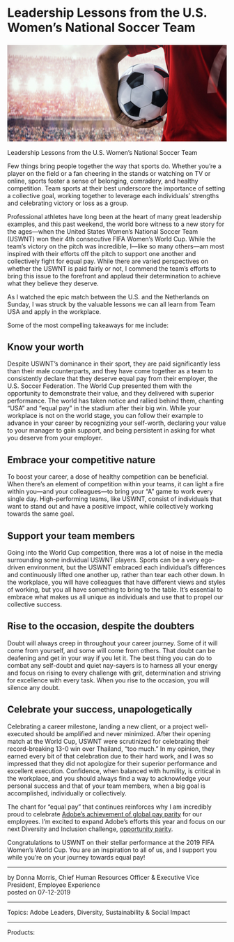 # Leadership Lessons from the U.S. Women’s National Soccer Team

### 

![](leadership-lessons-from-the-u-s-womens-national-soccer-team/AdobeStock_1199494641-e1562939194859-1800x0-c-default.jpeg)

Leadership Lessons from the U.S. Women’s National Soccer Team

Few things bring people together the way that sports do. Whether you’re a player on the field or a fan cheering in the stands or watching on TV or online, sports foster a sense of belonging, comradery, and healthy competition. Team sports at their best underscore the importance of setting a collective goal, working together to leverage each individuals’ strengths and celebrating victory or loss as a group.

Professional athletes have long been at the heart of many great leadership examples, and this past weekend, the world bore witness to a new story for the ages—when the United States Women’s National Soccer Team (USWNT) won their 4th consecutive FIFA Women’s World Cup. While the team’s victory on the pitch was incredible, I—like so many others—am most inspired with their efforts off the pitch to support one another and collectively fight for equal pay. While there are varied perspectives on whether the USWNT is paid fairly or not, I commend the team’s efforts to bring this issue to the forefront and applaud their determination to achieve what they believe they deserve.

As I watched the epic match between the U.S. and the Netherlands on Sunday, I was struck by the valuable lessons we can all learn from Team USA and apply in the workplace.

Some of the most compelling takeaways for me include:

## Know your worth

Despite USWNT’s dominance in their sport, they are paid significantly less than their male counterparts, and they have come together as a team to consistently declare that they deserve equal pay from their employer, the U.S. Soccer Federation. The World Cup presented them with the opportunity to demonstrate their value, and they delivered with superior performance. The world has taken notice and rallied behind them, chanting “USA” and “equal pay” in the stadium after their big win. While your workplace is not on the world stage, you can follow their example to advance in your career by recognizing your self-worth, declaring your value to your manager to gain support, and being persistent in asking for what you deserve from your employer.

## Embrace your competitive nature

To boost your career, a dose of healthy competition can be beneficial. When there’s an element of competition within your teams, it can light a fire within you—and your colleagues—to bring your “A” game to work every single day. High-performing teams, like USWNT, consist of individuals that want to stand out and have a positive impact, while collectively working towards the same goal.

## Support your team members

Going into the World Cup competition, there was a lot of noise in the media surrounding some individual USWNT players. Sports can be a very ego-driven environment, but the USWNT embraced each individual’s differences and continuously lifted one another up, rather than tear each other down. In the workplace, you will have colleagues that have different views and styles of working, but you all have something to bring to the table. It’s essential to embrace what makes us all unique as individuals and use that to propel our collective success.

## Rise to the occasion, despite the doubters

Doubt will always creep in throughout your career journey. Some of it will come from yourself, and some will come from others. That doubt can be deafening and get in your way if you let it. The best thing you can do to combat any self-doubt and quiet nay-sayers is to harness all your energy and focus on rising to every challenge with grit, determination and striving for excellence with every task. When you rise to the occasion, you will silence any doubt.

## Celebrate your success, unapologetically

Celebrating a career milestone, landing a new client, or a project well-executed should be amplified and never minimized. After their opening match at the World Cup, USWNT were scrutinized for celebrating their record-breaking 13-0 win over Thailand, “too much.” In my opinion, they earned every bit of that celebration due to their hard work, and I was so impressed that they did not apologize for their superior performance and excellent execution. Confidence, when balanced with humility, is critical in the workplace, and you should always find a way to acknowledge your personal success and that of your team members, when a big goal is accomplished, individually or collectively.

The chant for “equal pay” that continues reinforces why I am incredibly proud to celebrate [Adobe’s achievement of global pay parity](https://theblog.adobe.com/weve-achieved-global-gender-pay-parity-a-milestone-worth-celebrating/) for our employees. I’m excited to expand Adobe’s efforts this year and focus on our next Diversity and Inclusion challenge, [opportunity parity](https://theblog.adobe.com/opportunity-parity-the-next-diversity-inclusion-challenge/).

Congratulations to USWNT on their stellar performance at the 2019 FIFA Women’s World Cup. You are an inspiration to all of us, and I support you while you’re on your journey towards equal pay!

* * *

by Donna Morris, Chief Human Resources Officer & Executive Vice President, Employee Experience  
posted on 07-12-2019

* * *

Topics: Adobe Leaders, Diversity, Sustainability & Social Impact

* * *

Products:
